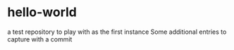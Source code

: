 # hello-world
a test repository to play with as the first instance
Some additional entries to capture with a commit
